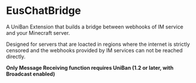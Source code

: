 # EusChatBridge
A UniBan Extension that builds a bridge between webhooks of IM service and your Minecraft server.

Designed for servers that are loacted in regions where the internet is strictly censored and the webhooks provided by IM services can not be reached directly.

**Only Message Receiving function requires UniBan (1.2 or later, with Broadcast enabled)**
